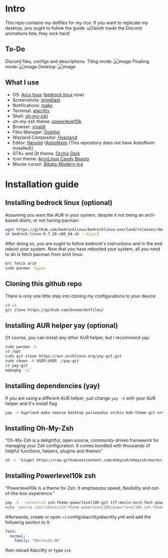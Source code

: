 # Intro
This repo contains my dotfiles for my rice. If you want to replicate my desktop, you ought to follow the guide.
u/Zeioth made the Discord animations btw, they rock hard!
## To-Do
Discord files, configs and descriptions.
Tiling mode:
![image](https://github.com/Gxnum/dotfiles/assets/65645307/8d90edcb-27a6-42b6-892b-6cd2c69e96b4)
Floating mode:
![image](https://github.com/Gxnum/dotfiles/assets/65645307/267408ba-3389-4372-aea7-d51b9a151c5c)
Desktop:
![image](https://github.com/Gxnum/dotfiles/assets/65645307/e39d3d98-9d28-4486-b31e-f46834e200ac)

## What I use
- OS: [Arco linux](https://www.arcolinuxd.com/hyprland/) ([bedrock linux](https://bedrocklinux.org/) now)
- Screenshots: [grimblast](https://github.com/hyprwm/contrib#grimblast)
- Notifications: [mako](https://github.com/emersion/mako)
- Terminal: [alacritty](https://alacritty.org/)
- Shell: [oh-my-zsh](https://ohmyz.sh/)
- oh-my-zsh theme: [powerlevel10k](https://github.com/romkatv/powerlevel10k)
- Browser: [vivaldi](https://vivaldi.com)
- Files Manager: [Dolphin](https://apps.kde.org/dolphin/)
- Wayland Compositor: [Hyprland](https://hyprland.org/)
- Editor: [Neovim](https://neovim.io/) ([AstroNvim](https://astronvim.com/) {This repository does not have AstroNvim installed})
- GTK+ and Qt theme: [Orchis](https://github.com/vinceliuice/Orchis-theme) [Dark](https://github.com/vinceliuice/Orchis-kde)
- Icon theme: [ArcoLinux Candy Beauty](https://github.com/arcolinux/arcolinux-candy-beauty)
- Mouse cursor: [Bibata-Modern-Ice](https://www.gnome-look.org/p/1914825/)

# Installation guide
## Installing bedrock linux (optional)
Assuming you want the AUR in your system, despite it not being an arch-based distro, or not having pacman:
```bash
wget https://github.com/bedrocklinux/bedrocklinux-userland/releases/download/0.7.28/bedrock-linux-0.7.28-x86_64.sh
sh bedrock-linux-0.7.28-x86_64.sh --hijack
```
After doing so, you are ought to follow bedrock's instructions and in the end reboot your system.
Now that you have rebooted your system, all you need to do is fetch pacman from arch linux:
```bash
brl fetch arch
sudo pacman -Syyuv
```
## Cloning this github repo
There is only one little step into cloning my configurations to your device:
```bash
cd ~/
git clone https://github.com/Gxnum/dotfiles/

```
## Installing AUR helper yay (optional)
Of course, you can install any other AUR helper, but I recommend yay:
```bash
sudo pacman -S
cd /opt
sudo git clone https://aur.archlinux.org/yay-git.git
sudo chown -R USER:USER ./yay-git
cd yay-git
makepkg -si`
```
## Installing dependencies (yay)
If you are using a different AUR helper, just change `yay -S` with your AUR helper and it's install flag
```bash
yay -S hyprland mako neovim bashtop pulseaudio orchis-kde-theme-git orchis-theme-git arcolinux-candy-beauty-git bibata-cursor-theme-bin ttf-jetbrains-mono-nerd neofetch waybar pavucontrol fzf mpv libqalculate alacritty grimblast-git grim swaybg swayidle ly zsh dolphin pamixer ttf-ms-fonts ttf-apple-emoji kvantum-qt5-git kvantum-qt6-git lxappearance qt5ct rofi ttf-jetbrains-mono btop betterdiscord-installer Discord
```
## Installing Oh-My-Zsh
"Oh-My-Zsh is a delightful, open source, community-driven framework for managing your Zsh configuration. It comes bundled with thousands of helpful functions, helpers, plugins and themes"
```bash
sh -c "$(wget https://raw.githubusercontent.com/ohmyzsh/ohmyzsh/master/tools/install.sh -O -)"
```
## Installing Powerlevel10k zsh
"Powerlevel10k is a theme for Zsh. It emphasizes speed, flexibility and out-of-the-box experience."
```bash
yay -S --noconfirm zsh-theme-powerlevel10k-git ttf-meslo-nerd-font-powerlevel10k
echo 'source /usr/share/zsh-theme-powerlevel10k/powerlevel10k.zsh-theme' >>~/.zshrc
```
Afterwards, create or open ~/.config/alacritty/alacritty.yml and add the following section to it:
```yaml
font:
  normal:
    family: "MesloLGS NF"
```
then reload Alacritty or type `zsh`
